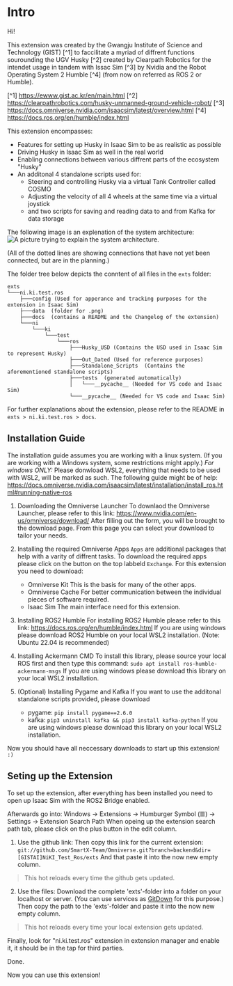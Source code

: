 # Intro
Hi!

This extension was created by the Gwangju Institute of Science and Technology (GIST) [^1] to faccilitate a 
myriad of diffrent functions sourounding the UGV Husky [^2] created by Clearpath Robotics for the intendet usage in 
tandem with Issac Sim [^3] by Nvidia and the Robot Operating System 2 Humble [^4] (from now on referred as ROS 2 or
Humble).

[^1] https://ewww.gist.ac.kr/en/main.html
[^2] https://clearpathrobotics.com/husky-unmanned-ground-vehicle-robot/
[^3] https://docs.omniverse.nvidia.com/isaacsim/latest/overview.html
[^4] https://docs.ros.org/en/humble/index.html

This extension encompasses:
- Features for setting up Husky in Isaac Sim to be as realistic as possible
- Driving Husky in Isaac Sim as well in the real world
- Enabling connections between various diffrent parts of the ecosystem "Husky"
- An additonal 4 standalone scripts used for:
    - Steering and controlling Husky via a virtual Tank Controller called COSMO
    - Adjusting the velocity of all 4 wheels at the same time via a virtual joystick
    - and two scripts for saving and reading data to and from Kafka for data storage

The following image is an explenation of the system architecture:
![A picture trying to explain the system architecture.](/exts/ni.ki.test.ros/data/Extension_System.png)

(All of the dotted lines are showing connections that have not yet been connected, but are in the planning.)

The folder tree below depicts the conntent of all files in the `exts` folder:
```
exts
└───ni.ki.test.ros
    ├───config (Used for apperance and tracking purposes for the extension in Isaac Sim)
    ├───data  (folder for .png)
    ├───docs  (contains a README and the Changelog of the extension)
    └───ni
        └───ki
            └───test
                └───ros
                    ├───Husky_USD (Contains the USD used in Isaac Sim to represent Husky)
                    ├───Out_Dated (Used for reference purposes)
                    ├───Standalone_Scripts  (Contains the aforementioned standalone scripts)
                    ├───tests  (generated automatically)
                    │   └───__pycache__ (Needed for VS code and Isaac Sim)
                    └───__pycache__ (Needed for VS code and Isaac Sim)
```  

For further explanations about the extension, please refer to the README in `exts > ni.ki.test.ros > docs`.

## Installation Guide
The installation guide assumes you are working with a linux system. (If you are working with a Windows system, some restrictions might apply.)
*For windows ONLY:* Please donwload WSL2, everything that needs to be used with WSL2, will be marked as such.
The following guide might be of help: https://docs.omniverse.nvidia.com/isaacsim/latest/installation/install_ros.html#running-native-ros

1. Downloading the Omniverse Launcher
To downlaod the Omniverse Launcher, please refer to this link: https://www.nvidia.com/en-us/omniverse/download/
After filling out the form, you will be brought to the download page. From this page you can select your download to tailor your needs.

2. Installing the required Omniverse Apps
`Apps` are additional packages that help with a varity of diffrent tasks. To download the required apps please click on the button on the top labbeld `Exchange`.
For this extension you need to download:
    - Omniverse Kit
    This is the basis for many of the other apps.
    - Omniverse Cache
    For better communication between the individual pieces of software required.
    - Isaac Sim
    The main interface need for this extension.

3. Installing ROS2 Humble
For installing ROS2 Humble please refer to this link: https://docs.ros.org/en/humble/index.html
If you are using windows please download ROS2 Humble on your local WSL2 installation. (Note: Ubuntu 22.04 is recommended)

4. Installing Ackermann CMD
To install this library, please source your local ROS first and then type this command: `sudo apt install ros-humble-ackermann-msgs`
If you are using windows please download this library on your local WSL2 installation.

5. (Optional) Installing Pygame and Kafka
If you want to use the additonal standalone scripts provided, please download
    - pygame: `pip install pygame==2.6.0`
    - kafka: `pip3 uninstall kafka && pip3 install kafka-python`
If you are using windows please download this library on your local WSL2 installation.

Now you should have all neccessary downloads to start up this extension! `:)`

## Seting up the Extension
To set up the extension, after everything has been installed you need to open up Isaac Sim with the ROS2 Bridge enabled.

Afterwards go into: Windows -> Extensions -> Humburger Symbol (☰) -> Settings -> Extension Search Path
When opeing up the extension search path tab, please click on the plus button in the edit column.

1. Use the github link:
Then copy this link for the current extension: `git://github.com/SmartX-Team/Omniverse.git?branch=backend&dir=[GISTAI]NiKI_Test_Ros/exts`
And that paste it into the now new empty column.
> This hot reloads every time the github gets updated.

2. Use the files:
Download the complete 'exts'-folder into a folder on your localhost or server. 
(You can use services as [GitDown]("https://minhaskamal.github.io/DownGit/#/home") for this purpose.)
Then copy the path to the 'exts'-folder and paste it into the now new empty column.
> This hot reloads every time your local extension gets updated.

Finally, look for "ni.ki.test.ros" extension in extension manager and enable it, it should be in the tap for third parties.

Done.

Now you can use this extension!
